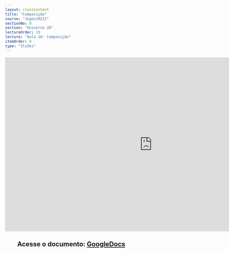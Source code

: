 ```yaml
---
layout: classContent
title: "Composição"
course: "Jogos20221"
sectionNo: 0
section: "Universo 2D"
lectureOrder: 10
lecture: "Aula 10: Composição"
itemOrder: 0
type: "Slides"
---
```


<iframe src="https://docs.google.com/presentation/d/e/2PACX-1vRiS_vjHuOcjCnsTf4jbOe-_0xINCLbesoGfh3cKqUZTX7sSLkiMQpa0MK7m2Hmr5YQj5tlz32KhFGs/embed?start=false&loop=false&delayms=3000" frameborder="0" width="960" height="569" allowfullscreen="true" mozallowfullscreen="true" webkitallowfullscreen="true"></iframe>

## &nbsp;&nbsp;&nbsp;&nbsp;&nbsp;&nbsp;&nbsp;&nbsp;Acesse o documento: [GoogleDocs](https://docs.google.com/presentation/d/1-PqqvYHqxWj0j9-q3lPRDQkIEOs4DUFaCQaa_axm9ak/edit?usp=sharing)
